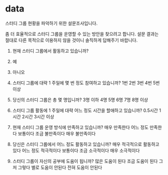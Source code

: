 # data

스터디 그룹  현황을 파악하기 위한 설문조사입니다.

좀 더 효율적으로  스터디 그룹을 운영할 수 있는 방안을 찾으려고 합니다.
설문 결과는 절대로 다른 목적으로 이용하지 않을 것이니 솔직하게 답해주기 바랍니다.

1. 현재 스터디 그룹에서 활동하고 있습니까?
  1. 예
  2. 아니오

2. 스터디 그룹에 대략 1 주일에 몇 번 정도 참여하고 있습니까?
1번
2번
3번
4번
5번 이상

3. 당신의 스터디 그룹은 총 몇 명입니까?
3명 이하
4명
5명
6명
7명
8명 이상

4. 스터디 그룹 활동에 1 주일에 대략 어느 정도 시간을 할애하고 있습니까?
0.5시간
1시간
2시간
3시간 이상

5. 현재 스터디 그룹 운영 방식에 만족하고 있습니까?
매우 만족한다
어느 정도 만족한다
보통이다
조금 불만족이다
매우 불만족이다

6. 당신은 스터디 그룹에서 어느 정도 활동하고 있습니까?
매우 적극적으로 활동하고 있다
어느 정도 적극적이다
보통이다
조금 소극적이다
매우 소극적이다

7. 스터디 그룹이 자신의 공부에 도움이 됩니까? 
많은 도움이 된다
조금 도움이 된다
그저 그렇다
별로 도움이 안된다
전혀 도움이 안된다
